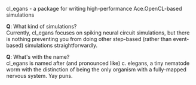 cl_egans - a package for writing high-performance Ace.OpenCL-based simulations

**Q**: What kind of simulations?  
Currently, cl_egans focuses on spiking neural circuit simulations, but there is nothing preventing you from doing other step-based (rather than event-based) simulations straightforwardly.  
  
**Q**: What's with the name?  
cl_egans is named after (and pronounced like) c. elegans, a tiny nematode worm with the distinction of being the only organism with a fully-mapped nervous system. Yay puns.
